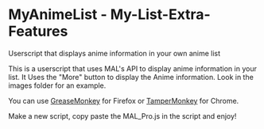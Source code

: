 # MyAnimeList - My-List-Extra-Features
Userscript that displays anime information in your own anime list

This is a userscript that uses MAL's API to display anime information in your list.
It Uses the "More" button to display the Anime information.
Look in the images folder for an example.

You can use [GreaseMonkey](https://addons.mozilla.org/nl/firefox/addon/greasemonkey/) for Firefox or [TamperMonkey](https://chrome.google.com/webstore/detail/tampermonkey/dhdgffkkebhmkfjojejmpbldmpobfkfo) for Chrome.

Make a new script, copy paste the MAL_Pro.js in the script and enjoy! 
